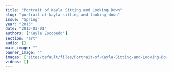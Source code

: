 ```yaml
---
title: "Portrait of Kayla Sitting and Looking Down"
slug: "portrait-of-kayla-sitting-and-looking-down"
issue: "Spring"
year: "2013"
date: "2013-03-01"
authors: ['Kayla Escobedo']
section: "art"
audio: []
main_image: ""
banner_image: ""
images: ['sites/default/files/Portrait-of-Kayla-Sitting-and-Looking-Down---SPR13---Kayla-Escobedo.jpg']
videos: []
---
```

